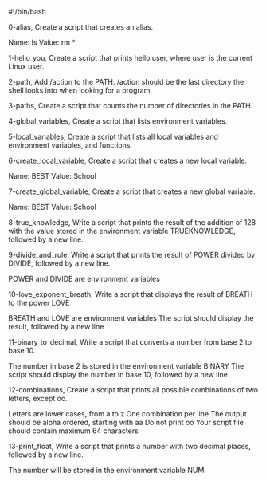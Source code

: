 #!/bin/bash

0-alias, Create a script that creates an alias.

Name: ls
Value: rm *

1-hello_you, Create a script that prints hello user, where user is the current Linux user.

2-path, Add /action to the PATH. /action should be the last directory the shell looks into when looking for a program.

3-paths, Create a script that counts the number of directories in the PATH.

4-global_variables, Create a script that lists environment variables.

5-local_variables, Create a script that lists all local variables and environment variables, and functions.

6-create_local_variable, Create a script that creates a new local variable.

Name: BEST
Value: School

7-create_global_variable, Create a script that creates a new global variable.

Name: BEST
Value: School

8-true_knowledge, Write a script that prints the result of the addition of 128 with the value stored in the environment variable TRUEKNOWLEDGE, followed by a new line.

9-divide_and_rule, Write a script that prints the result of POWER divided by DIVIDE, followed by a new line.

POWER and DIVIDE are environment variables

10-love_exponent_breath, Write a script that displays the result of BREATH to the power LOVE

BREATH and LOVE are environment variables
The script should display the result, followed by a new line

11-binary_to_decimal, Write a script that converts a number from base 2 to base 10.

The number in base 2 is stored in the environment variable BINARY
The script should display the number in base 10, followed by a new line

12-combinations, Create a script that prints all possible combinations of two letters, except oo.

Letters are lower cases, from a to z
One combination per line
The output should be alpha ordered, starting with aa
Do not print oo
Your script file should contain maximum 64 characters

13-print_float, Write a script that prints a number with two decimal places, followed by a new line.

The number will be stored in the environment variable NUM.

